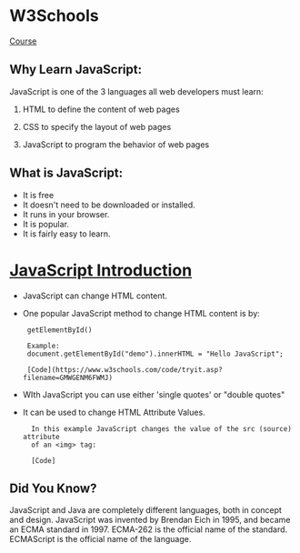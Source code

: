 # W3Schools
[Course](https://www.w3schools.com/js/default.asp)

## Why Learn JavaScript: 
JavaScript is one of the 3 languages all web developers must learn:

   1. HTML to define the content of web pages

   2. CSS to specify the layout of web pages

   3. JavaScript to program the behavior of web pages 
   
## What is JavaScript:
* It is free
* It doesn't need to be downloaded or installed.
* It runs in your browser. 
* It is popular.
* It is fairly easy to learn. 

# [JavaScript Introduction](https://www.w3schools.com/js/js_intro.asp)
* JavaScript can change HTML content. 
* One popular JavaScript method to change HTML content is by: 

       getElementById()
       
       Example:
       document.getElementById("demo").innerHTML = "Hello JavaScript"; 
       
       [Code](https://www.w3schools.com/code/tryit.asp?filename=GMWGENM6FWMJ)
* WIth JavaScript you can use either 'single quotes' or "double quotes"
* It can be used to change HTML Attribute Values.

        In this example JavaScript changes the value of the src (source) attribute 
        of an <img> tag:
        
        [Code] 
        
      
## Did You Know?
JavaScript and Java are completely different languages, both in concept and design.
JavaScript was invented by Brendan Eich in 1995, and became an ECMA standard in 1997.
ECMA-262 is the official name of the standard. ECMAScript is the official name of the language. 
